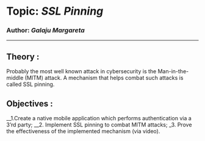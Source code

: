 # Topic: *SSL Pinning*
### Author: *Galaju Margareta*
------

## Theory :
Probably the most well known attack in cybersecurity is the Man-in-the-middle (MITM) attack.
A mechanism that helps combat such attacks is called SSL pinning. 

## Objectives :
__1.Create a native mobile application which performs authentication via a 3’rd party;
__2. Implement SSL pinning to combat MITM attacks;
_3. Prove the effectiveness of the implemented mechanism (via video).


